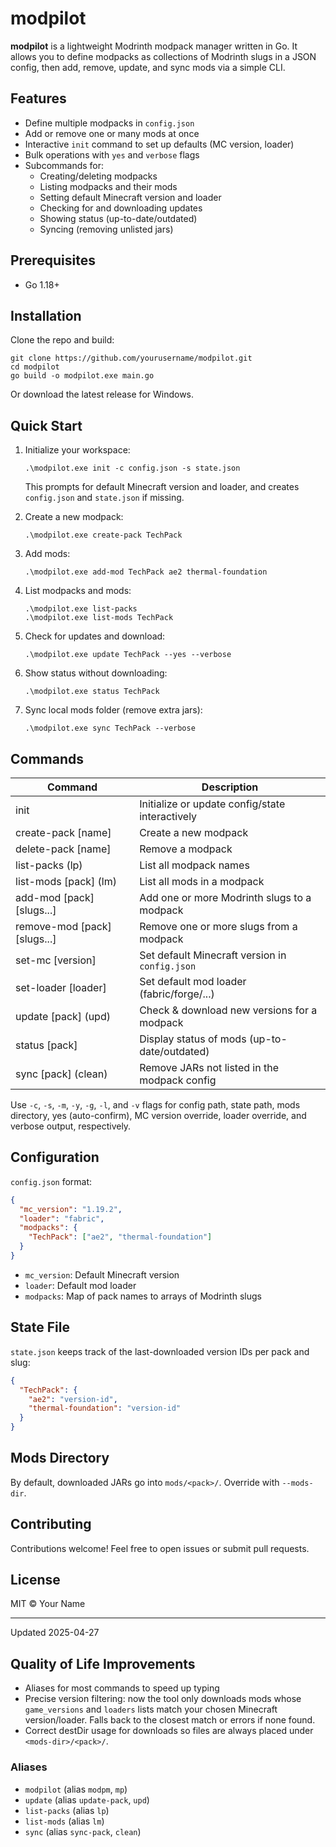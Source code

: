 # modpilot

**modpilot** is a lightweight Modrinth modpack manager written in Go. It allows you to define modpacks as collections of Modrinth slugs in a JSON config, then add, remove, update, and sync mods via a simple CLI.

## Features

- Define multiple modpacks in `config.json`
- Add or remove one or many mods at once
- Interactive `init` command to set up defaults (MC version, loader)
- Bulk operations with `yes` and `verbose` flags
- Subcommands for:
  - Creating/deleting modpacks
  - Listing modpacks and their mods
  - Setting default Minecraft version and loader
  - Checking for and downloading updates
  - Showing status (up-to-date/outdated)
  - Syncing (removing unlisted jars)

## Prerequisites

- Go 1.18+

## Installation

Clone the repo and build:

```pwsh
git clone https://github.com/yourusername/modpilot.git
cd modpilot
go build -o modpilot.exe main.go
```

Or download the latest release for Windows.

## Quick Start

1. Initialize your workspace:
   ```pwsh
   .\modpilot.exe init -c config.json -s state.json
   ```
   This prompts for default Minecraft version and loader, and creates `config.json` and `state.json` if missing.

2. Create a new modpack:
   ```pwsh
   .\modpilot.exe create-pack TechPack
   ```

3. Add mods:
   ```pwsh
   .\modpilot.exe add-mod TechPack ae2 thermal-foundation
   ```

4. List modpacks and mods:
   ```pwsh
   .\modpilot.exe list-packs
   .\modpilot.exe list-mods TechPack
   ```

5. Check for updates and download:
   ```pwsh
   .\modpilot.exe update TechPack --yes --verbose
   ```

6. Show status without downloading:
   ```pwsh
   .\modpilot.exe status TechPack
   ```

7. Sync local mods folder (remove extra jars):
   ```pwsh
   .\modpilot.exe sync TechPack --verbose
   ```

## Commands

| Command                   | Description                                      |
|---------------------------|--------------------------------------------------|
| init                      | Initialize or update config/state interactively  |
| create-pack [name]        | Create a new modpack                            |
| delete-pack [name]        | Remove a modpack                                |
| list-packs (lp)           | List all modpack names                           |
| list-mods [pack] (lm)     | List all mods in a modpack                       |
| add-mod [pack] [slugs...] | Add one or more Modrinth slugs to a modpack      |
| remove-mod [pack] [slugs...] | Remove one or more slugs from a modpack        |
| set-mc [version]          | Set default Minecraft version in `config.json`   |
| set-loader [loader]       | Set default mod loader (fabric/forge/...)        |
| update [pack] (upd)       | Check & download new versions for a modpack      |
| status [pack]             | Display status of mods (up-to-date/outdated)     |
| sync [pack] (clean)       | Remove JARs not listed in the modpack config     |

Use `-c`, `-s`, `-m`, `-y`, `-g`, `-l`, and `-v` flags for config path, state path, mods directory, yes (auto-confirm), MC version override, loader override, and verbose output, respectively.

## Configuration

`config.json` format:

```json
{
  "mc_version": "1.19.2",
  "loader": "fabric",
  "modpacks": {
    "TechPack": ["ae2", "thermal-foundation"]
  }
}
```

- `mc_version`: Default Minecraft version
- `loader`: Default mod loader
- `modpacks`: Map of pack names to arrays of Modrinth slugs

## State File

`state.json` keeps track of the last-downloaded version IDs per pack and slug:

```json
{
  "TechPack": {
    "ae2": "version-id",
    "thermal-foundation": "version-id"
  }
}
```

## Mods Directory

By default, downloaded JARs go into `mods/<pack>/`. Override with `--mods-dir`.

## Contributing

Contributions welcome! Feel free to open issues or submit pull requests.

## License

MIT © Your Name

---

Updated 2025-04-27

## Quality of Life Improvements

- Aliases for most commands to speed up typing
- Precise version filtering: now the tool only downloads mods whose `game_versions` and `loaders` lists match your chosen Minecraft version/loader. Falls back to the closest match or errors if none found.
- Correct destDir usage for downloads so files are always placed under `<mods-dir>/<pack>/`.

### Aliases

- `modpilot` (alias `modpm`, `mp`)
- `update` (alias `update-pack`, `upd`)
- `list-packs` (alias `lp`)
- `list-mods` (alias `lm`)
- `sync` (alias `sync-pack`, `clean`)
